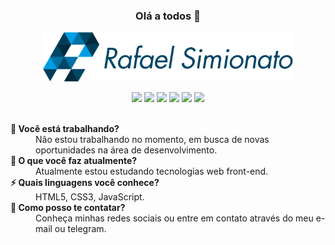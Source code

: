 <h3 align='center'>Olá a todos 👋</h3>

<p align='center'><img width='400' src="https://raw.githubusercontent.com/rafaasimi/rafaasimi/master/logo.png"/></p>

<p align='center'>
  <a href="https://www.linkedin.com/in/rafaelzorzenon" target="_blank"><img src="https://img.shields.io/badge/-Linkedin-0077B5?style=flat-square&logo=Linkedin&logoColor=white&link=https://www.linkedin.com/in/rafaelzorzenon"/></a>
  <a href="https://github.com/rafaasimi" target="_blank"><img src="https://img.shields.io/badge/-Github-000?style=flat-square&logo=Github&logoColor=white&link=https://github.com/rafaasimi"/></a>
  <a href="https://twitter.com/rafaasimi" target="_blank"><img src="https://img.shields.io/badge/-Twitter-1ca0f1?style=flat-square&labelColor=1ca0f1&logo=twitter&logoColor=white&link=https://twitter.com/rafaasimi"/></a>
  <a href="https://codepen.io/rafaasimi" target="_blank"><img src="https://img.shields.io/badge/-Codepen-1E1F26?style=flat-square&logo=Codepen&logoColor=white&link=[https://codepen.io/rafaasimi"/></a>
  <a href="mailto:rafaasimi@hotmail.com" target="_blank"><img src="https://img.shields.io/badge/-Hotmail-0078D4?style=flat-square&logo=Windows&logoColor=white&link=mailto:rafaasimi@hotmail.com"/></a>
  <a href="https://t.me/rafaasimi" target="_blank"><img src="https://img.shields.io/badge/-Telegram-0E8ED4?style=flat-square&logo=Telegram&logoColor=white&link=mailto:rafaasimi@hotmail.com"/></a>
</p>

<br>

<dt><strong>🔭 Você está trabalhando?</strong></dt>
<dd>Não estou trabalhando no momento, em busca de novas oportunidades na área de desenvolvimento.</dd>

<dt><strong>🌱 O que você faz atualmente?</strong></dt>
<dd>Atualmente estou estudando tecnologias web front-end.</dd>

<dt><strong>⚡ Quais linguagens você conhece?</strong></dt>
<dd>HTML5, CSS3, JavaScript.</dd>

<dt><strong>💬 Como posso te contatar?</strong></dt>
<dd>Conheça minhas redes sociais ou entre em contato através do meu e-mail ou telegram.</dd>

